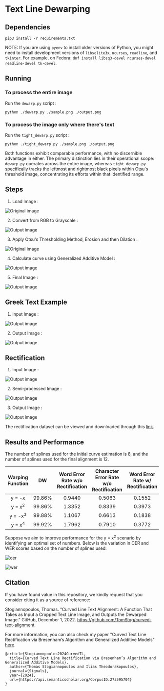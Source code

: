 # Text Line Dewarping

## Dependencies

```shell
pip3 install -r requirements.txt
```

NOTE: If you are using `pyenv` to install older versions of Python, you might need to install development versions of `libsqlite3x`, `ncurses`, `readline`, and `tkinter`. For example, on Fedora: `dnf install libsq3-devel ncurses-devel readline-devel tk-devel`.

## Running

### To process the entire image

Run the `dewarp.py` script :

```shell
python ./dewarp.py ./sample.png ./output.png
```

### To process the image only where there's text

Run the `tight_dewarp.py` script :

```shell
python ./tight_dewarp.py ./sample.png ./output.png
```

Both functions exhibit comparable performance, with no discernible advantage in either. The primary distinction lies in their operational scope: `dewarp.py` operates across the entire image, whereas `tight_dewarp.py` specifically tracks the leftmost and rightmost black pixels within Otsu's threshold image, concentrating its efforts within that identified range.

## Steps

1) Load Image :

![Original image](./images/sample.png?raw=true)

2) Convert from RGB to Grayscale :

![Output image](./images/gray.png?raw=true)

3) Apply Otsu's Thresholding Method, Erosion and then Dilation :

![Original image](./images/otsu.png?raw=true)

4) Calculate curve using Generalized Additive Model :

![Output image](./images/poly.png?raw=true)

5) Final Image :

![Output image](./images/output.png?raw=true)

## Greek Text Example

1) Input Image :

![Output image](./images/greek_input.png?raw=true)

2) Output Image :

![Output image](./images/greek_output.png?raw=true)

## Rectification

1) Input Image :

![Output image](./images/fig2.png?raw=true)

2) Semi-processed Image :

![Output image](./images/fig2-semi.png?raw=true)

3) Output Image :

![Output image](./images/fig2-final.png?raw=true)

The rectification dataset can be viewed and downloaded through this [link](https://mega.nz/folder/CQJhEQqB#J4IrsiatBhKXYn14K9IzMQ).

## Results and Performance

The number of splines used for the initial curve estimation is 8, and the number of splines used for the final alignment is 12.

| Warping Function   |    DW    | Word Error Rate w/o Rectification | Character Error Rate w/o Rectification | Word Error Rate w/ Rectification | Character Error Rate w/ Rectification |
|:------------------:|:--------:|:---------------------------------:|:-------------------------------------:|:---------------------------------:|:-------------------------------------:|
| y = -x             | 99.86% |              0.9440              |                0.5063                 |              0.1552              |                0.0237                 |
| y = x<sup>2</sup>  | 99.86% |              1.3352              |                0.8339                 |              0.3973              |                0.0620                 |
| y = -x<sup>3</sup> | 99.88% |              1.1067              |                0.6613                 |              0.1838              |                0.0318                 |
| y = x<sup>4</sup>  | 99.92% |              1.7962              |                0.7910                 |              0.3772              |                0.0575                 |

Suppose we aim to improve performance for the y = x<sup>2</sup> scenario by identifying an optimal set of numbers. Below is the variation in CER and WER scores based on the number of splines used:

![cer](https://github.com/user-attachments/assets/6eac36a7-8b57-44eb-82c7-22911672cfd2)

![wer](https://github.com/user-attachments/assets/e2ec37df-f70c-4833-b111-d542cb5232c0)

## Citation

If you have found value in this repository, we kindly request that you consider citing it as a source of reference:

Stogiannopoulos, Thomas. “Curved Line Text Alignment: A Function That Takes as Input a Cropped Text Line Image, and Outputs the Dewarped Image.”
GitHub, December 1, 2022. https://github.com/TomStog/curved-text-alignment.

For more information, you can also check my paper "Curved Text Line Rectification via Bresenham’s Algorithm and Generalized Additive Models" [here](https://doi.org/10.3390/signals5040039).

```
@article{Stogiannopoulos2024CurvedTL,
  title={Curved Text Line Rectification via Bresenham’s Algorithm and Generalized Additive Models},
  author={Thomas Stogiannopoulos and Ilias Theodorakopoulos},
  journal={Signals},
  year={2024},
  url={https://api.semanticscholar.org/CorpusID:273595704}
}
```
